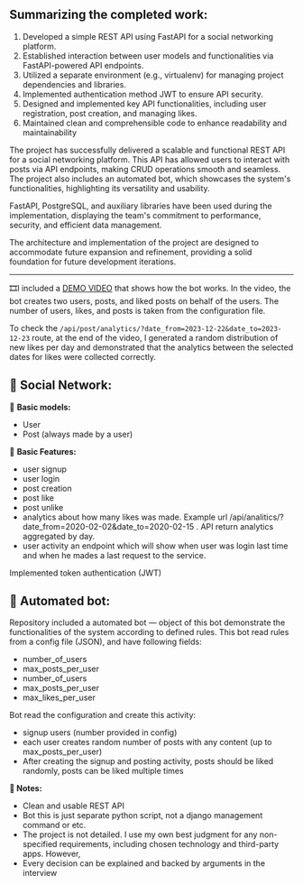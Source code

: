 ## **Summarizing the completed work:**
1. Developed a simple REST API using FastAPI for a social networking platform.
2. Established interaction between user models and functionalities via FastAPI-powered API endpoints.
3. Utilized a separate environment (e.g., virtualenv) for managing project dependencies and libraries.
4. Implemented authentication method JWT to ensure API security.
5. Designed and implemented key API functionalities, including user registration, post creation, and managing likes.
6. Maintained clean and comprehensible code to enhance readability and maintainability

The project has successfully delivered a scalable and functional REST API for a social networking platform. This API has allowed users to interact with posts via API endpoints, making CRUD operations smooth and seamless. The project also includes an automated bot, which showcases the system's functionalities, highlighting its versatility and usability.

FastAPI, PostgreSQL, and auxiliary libraries have been used during the implementation, displaying the team's commitment to performance, security, and efficient data management.

The architecture and implementation of the project are designed to accommodate future expansion and refinement, providing a solid foundation for future development iterations.
___________

🎞I included a [DEMO VIDEO](https://youtu.be/6_czcgdbpLM) that shows how the bot works. In the video, the bot creates two users, posts, and liked posts on behalf of the users. The number of users, likes, and posts is taken from the configuration file.

To check the `/api/post/analytics/?date_from=2023-12-22&date_to=2023-12-23` route, at the end of the video, I generated a random distribution of new likes per day and demonstrated that the analytics between the selected dates for likes were collected correctly.



## **🔶 Social Network:**

🔹 **Basic models:**
 - User
 - Post (always made by a user)

🔹 **Basic Features:**
 - user signup
 - user login
 - post creation
 - post like
 - post unlike
 - analytics about how many likes was made. Example url /api/analitics/?date_from=2020-02-02&date_to=2020-02-15 . API 
   return analytics aggregated by day.
 - user activity an endpoint which will show when user was login last time and when he mades a last request to the service.

Implemented token authentication (JWT)

## **🔶 Automated bot:**

Repository included a automated bot — object of this bot demonstrate the functionalities of the system according to defined rules. This bot read rules from a config file (JSON), and have following fields:
 - number_of_users
 - max_posts_per_user
 - number_of_users
 - max_posts_per_user
 - max_likes_per_user

Bot read the configuration and create this activity:
 - signup users (number provided in config) 
 - each user creates random number of posts with any content (up to max_posts_per_user)
 - After creating the signup and posting activity, posts should be liked
   randomly, posts can be liked multiple times

**🧾 Notes:**

 - Clean and usable REST API
 - Bot this is just separate python script, not a django management command or etc.
 - The project is not detailed. I use my own best judgment for any non-specified requirements, including chosen technology and third-party apps. However,
 - Every decision can be explained and backed by arguments in the interview
